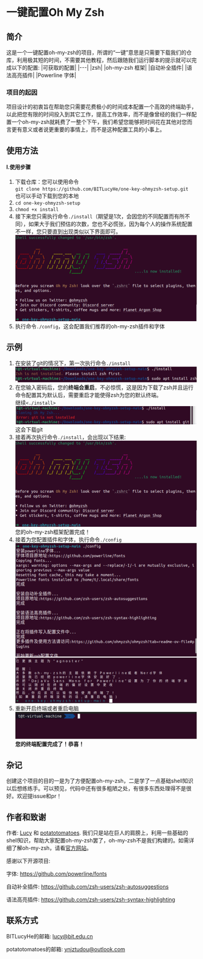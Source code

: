 
# 一键配置Oh My Zsh

## 简介

这是一个一键配置oh-my-zsh的项目，所谓的“一键”意思是只需要下载我们的仓库，利用极其短的时间，不需要其他教程，然后跟随我们运行脚本的提示就可以完成以下的配置:
|可获取的配置|
|---|
|zsh|
|oh-my-zsh 框架|
|自动补全插件|
|语法高亮插件|
|Powerline 字体|

### 项目的起因

项目设计的初衷旨在帮助您只需要花费极小的时间成本配置一个高效的终端助手，以此把您有限的时间投入到其它工作，提高工作效率，而不是像曾经的我们一样配置一个oh-my-zsh就耗费了一整个下午，我们希望您能够把时间花在其他对您而言更有意义或者说更重要的事情上，而不是这种配置工具的小事上。

## 使用方法

#### I.使用步骤
<ol>
<li>
下载仓库：您可以使用命令<code><br>git clone https://github.com/BITLucyHe/one-key-ohmyzsh-setup.git</code><br>也可以手动下载到您的本地
</li>
<li>
<code>cd one-key-ohmyzsh-setup</code>
</li>
<li><code>chmod +x install
</code></li>

<li>
接下来您只需执行命令<code>./install</code>（期望是1次，会因您的不同配置而有所不同），如果大于我们预估的次数，您也不必慌张，因为每个人的操作系统配置不一样，您只要直到出现类似以下界面即可。<img src="./assets/o3.png">
</li>
<li>
执行命令<code>./config</code>，这会配置我们推荐的oh-my-zsh插件和字体
</li>
</ol>

## 示例

<ol>
    <li>
    在安装了git的情况下，第一次执行命令<code>./install</code><img src="./assets/o1.png">
    </li>
    <li>
    在您输入密码后，您的<strong>终端会重启</strong>，不必惊慌，这是因为下载了zsh并且运行命令配置其为默认后，需要重启才能使得zsh为您的默认终端。
    <br>继续<code><./install></code>
    <img src="./assets/o2.png">这会下载git
    </li>
    <li>
    接着再次执行命令<code>./install</code>，会出现以下结果: 
    <img src="./assets/o3.png">您的oh-my-zsh框架配置完成！
    </li>
    <li>
    接着为您配置插件和字体，执行命令<code>./config</code>
    <img src="./assets/o4.png">
    <img src="./assets/o5.png">
    </li>
    <li>重新开启终端或者重启电脑<img src="./assets/o6.png">
    <strong>您的终端配置完成了！恭喜！</strong>
    </li>
</ol>

## 杂记

创建这个项目的目的一是为了方便配置oh-my-zsh，二是学了一点基础shell知识以后想练练手。可以预见，代码中还有很多粗陋之处，有很多东西处理得不是很好。欢迎提issue和pr！

## 作者和致谢

作者: [Lucy](https://github.com/BITLucyHe) 和 [potatotomatoes](https://github.com/potatotomatoes). 我们只是站在巨人的肩膀上，利用一些基础的shell知识，帮助大家配置oh-my-zsh罢了，oh-my-zsh不是我们构建的。如需详细了解oh-my-zsh，请看[官方网站](https://github.com/ohmyzsh/ohmyzsh)。

感谢以下开源项目:

字体: <https://github.com/powerline/fonts>

自动补全插件: <https://github.com/zsh-users/zsh-autosuggestions>

语法高亮插件: <https://github.com/zsh-users/zsh-syntax-highlighting>

## 联系方式

BITLucyHe的邮箱: <lucy@bit.edu.cn>

potatotomatoes的邮箱: <ynjztudou@outlook.com>
